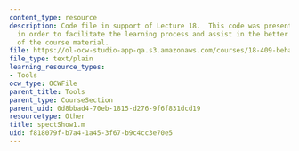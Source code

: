 ```yaml
---
content_type: resource
description: Code file in support of Lecture 18.  This code was presented by the professor
  in order to facilitate the learning process and assist in the better understanding
  of the course material.
file: https://ol-ocw-studio-app-qa.s3.amazonaws.com/courses/18-409-behavior-of-algorithms-spring-2002/f818079fb7a41a453f67b9c4cc3e70e5_spectShow1.m
file_type: text/plain
learning_resource_types:
- Tools
ocw_type: OCWFile
parent_title: Tools
parent_type: CourseSection
parent_uid: 0d8bbad4-70eb-1815-d276-9f6f831dcd19
resourcetype: Other
title: spectShow1.m
uid: f818079f-b7a4-1a45-3f67-b9c4cc3e70e5
---
```

